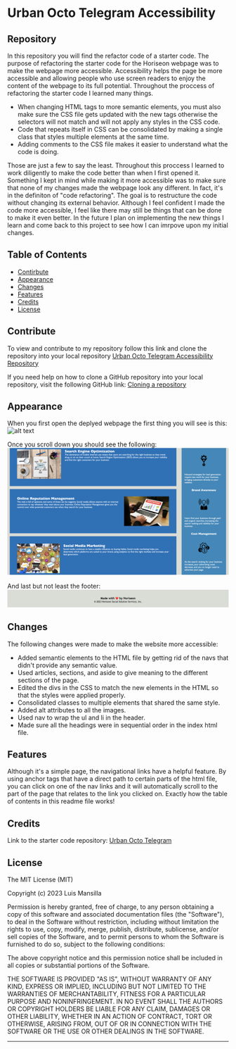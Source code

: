 # Urban Octo Telegram Accessibility

## Repository

In this repository you will find the refactor code of a starter code. The purpose of refactoring the starter code for the Horiseon webpage was to make the webpage more accessible. Accessibility helps the page be more accessible and allowing people who use screen readers to enjoy the content of the webpage to its full potential. Throughout the proccess of refactoring the starter code I learned many things.

- When changing HTML tags to more semantic elements, you must also make sure the CSS file gets updated with the new tags otherwise the selectors will not match and will not apply any styles in the CSS code.
- Code that repeats itself in CSS can be consolidated by making a single class that styles multiple elements at the same time.
- Adding comments to the CSS file makes it easier to understand what the code is doing.

Those are just a few to say the least. Throughout this proccess I learned to work diligently to make the code better than when I first opened it. Something I kept in mind while making it more accessible was to make sure that none of my changes made the webpage look any different. In fact, it's in the definiton of "code refactoring". The goal is to restructure the code without changing its external behavior. Although I feel confident I made the code more accessible, I feel like there may still be things that can be done to make it even better. In the future I plan on implementing the new things I learn and come back to this project to see how I can imrpove upon my initial changes.

## Table of Contents

- [Contirbute](#contribute)
- [Appearance](#appearance)
- [Changes](#changes)
- [Features](#features)
- [Credits](#credits)
- [License](#license)

## Contribute

To view and contribute to my repository follow this link and clone the repository into your local repository [Urban Octo Telegram Accessibility Repository](https://github.com/lmansilla92/urban-octo-telegram-accessbility)

If you need help on how to clone a GitHub repository into your local repository, visit the following GitHub link: [Cloning a repository](https://docs.github.com/en/repositories/creating-and-managing-repositories/cloning-a-repository) 

## Appearance

When you first open the deplyed webpage the first thing you will see is this:
    ![alt text](assets/images/horiseon.png)

Once you scroll down you should see the following:
    ![alt text](assets/images/horiseon-1.png)

And last but not least the footer:
    ![alt text](assets/images/horiseon-2.png)

## Changes

The following changes were made to make the website more accessible:

- Added semantic elements to the HTML file by getting rid of the navs that didn't provide any semantic value.
- Used articles, sections, and aside to give meaning to the different sections of the page.
- Edited the divs in the CSS to match the new elements in the HTML so that the styles were applied properly.
- Consolidated classes to multiple elements that shared the same style.
- Added alt attributes to all the images.
- Used nav to wrap the ul and li in the header.
- Made sure all the headings were in sequential order in the index html file.


## Features

Although it's a simple page, the navigational links have a helpful feature. By using anchor tags that have a direct path to certain parts of the html file, you can click on one of the nav links and it will automatically scroll to the part of the page that relates to the link you clicked on. Exactly how the table of contents in this readme file works!

## Credits

Link to the starter code repository: [Urban Octo Telegram](https://github.com/coding-boot-camp/urban-octo-telegram)

## License

The MIT License (MIT)

Copyright (c) 2023 Luis Mansilla

Permission is hereby granted, free of charge, to any person obtaining a copy of this software and associated documentation files (the "Software"), to deal in the Software without restriction, including without limitation the rights to use, copy, modify, merge, publish, distribute, sublicense, and/or sell copies of the Software, and to permit persons to whom the Software is furnished to do so, subject to the following conditions:

The above copyright notice and this permission notice shall be included in all copies or substantial portions of the Software.

THE SOFTWARE IS PROVIDED "AS IS", WITHOUT WARRANTY OF ANY KIND, EXPRESS OR IMPLIED, INCLUDING BUT NOT LIMITED TO THE WARRANTIES OF MERCHANTABILITY, FITNESS FOR A PARTICULAR PURPOSE AND NONINFRINGEMENT. IN NO EVENT SHALL THE AUTHORS OR COPYRIGHT HOLDERS BE LIABLE FOR ANY CLAIM, DAMAGES OR OTHER LIABILITY, WHETHER IN AN ACTION OF CONTRACT, TORT OR OTHERWISE, ARISING FROM, OUT OF OR IN CONNECTION WITH THE SOFTWARE OR THE USE OR OTHER DEALINGS IN THE SOFTWARE.

---
